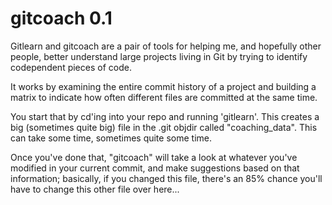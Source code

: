 gitcoach 0.1
============

Gitlearn and gitcoach are a pair of tools for helping me, and hopefully 
other people, better understand large projects living in Git by trying
to identify codependent pieces of code.  

It works by examining the entire commit history of a project and building a
matrix to indicate how often different files are committed at the same time.

You start that by cd'ing into your repo and running 'gitlearn'. This creates
a big (sometimes quite big) file in the .git objdir called "coaching_data".
This can take some time, sometimes quite some time. 

Once you've done that, "gitcoach" will take a look at whatever you've modified
in your current commit, and make suggestions based on that information; basically,
if you changed this file, there's an 85% chance you'll have to change this other
file over here... 

